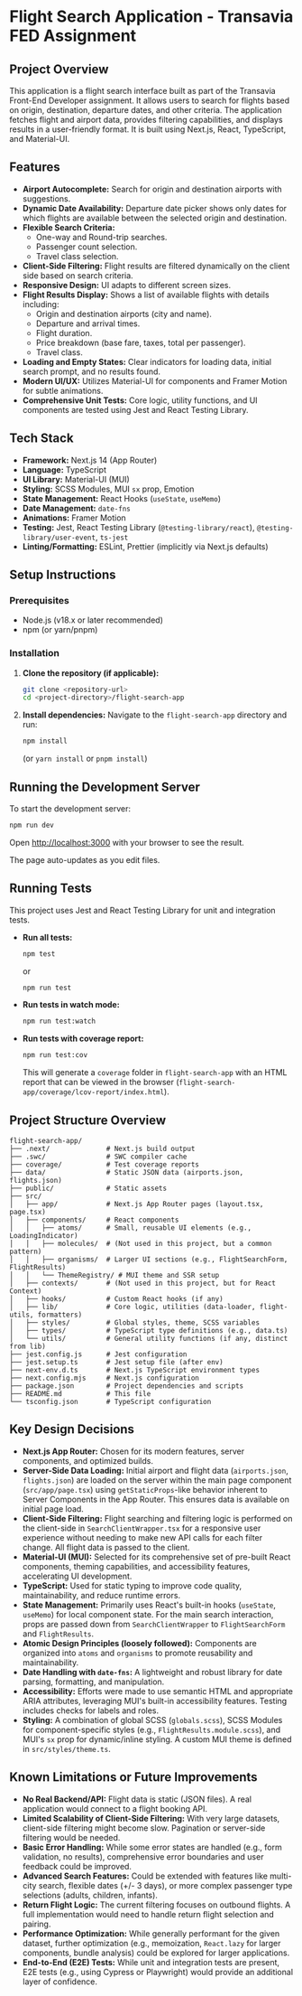 # Flight Search Application - Transavia FED Assignment

## Project Overview

This application is a flight search interface built as part of the Transavia Front-End Developer assignment. It allows users to search for flights based on origin, destination, departure dates, and other criteria. The application fetches flight and airport data, provides filtering capabilities, and displays results in a user-friendly format. It is built using Next.js, React, TypeScript, and Material-UI.

## Features

- **Airport Autocomplete:** Search for origin and destination airports with suggestions.
- **Dynamic Date Availability:** Departure date picker shows only dates for which flights are available between the selected origin and destination.
- **Flexible Search Criteria:**
  - One-way and Round-trip searches.
  - Passenger count selection.
  - Travel class selection.
- **Client-Side Filtering:** Flight results are filtered dynamically on the client side based on search criteria.
- **Responsive Design:** UI adapts to different screen sizes.
- **Flight Results Display:** Shows a list of available flights with details including:
  - Origin and destination airports (city and name).
  - Departure and arrival times.
  - Flight duration.
  - Price breakdown (base fare, taxes, total per passenger).
  - Travel class.
- **Loading and Empty States:** Clear indicators for loading data, initial search prompt, and no results found.
- **Modern UI/UX:** Utilizes Material-UI for components and Framer Motion for subtle animations.
- **Comprehensive Unit Tests:** Core logic, utility functions, and UI components are tested using Jest and React Testing Library.

## Tech Stack

- **Framework:** Next.js 14 (App Router)
- **Language:** TypeScript
- **UI Library:** Material-UI (MUI)
- **Styling:** SCSS Modules, MUI `sx` prop, Emotion
- **State Management:** React Hooks (`useState`, `useMemo`)
- **Date Management:** `date-fns`
- **Animations:** Framer Motion
- **Testing:** Jest, React Testing Library (`@testing-library/react`), `@testing-library/user-event`, `ts-jest`
- **Linting/Formatting:** ESLint, Prettier (implicitly via Next.js defaults)

## Setup Instructions

### Prerequisites

- Node.js (v18.x or later recommended)
- npm (or yarn/pnpm)

### Installation

1.  **Clone the repository (if applicable):**

    ```bash
    git clone <repository-url>
    cd <project-directory>/flight-search-app
    ```

2.  **Install dependencies:**
    Navigate to the `flight-search-app` directory and run:
    ```bash
    npm install
    ```
    (or `yarn install` or `pnpm install`)

## Running the Development Server

To start the development server:

```bash
npm run dev
```

Open [http://localhost:3000](http://localhost:3000) with your browser to see the result.

The page auto-updates as you edit files.

## Running Tests

This project uses Jest and React Testing Library for unit and integration tests.

- **Run all tests:**

  ```bash
  npm test
  ```

  or

  ```bash
  npm run test
  ```

- **Run tests in watch mode:**

  ```bash
  npm run test:watch
  ```

- **Run tests with coverage report:**
  ```bash
  npm run test:cov
  ```
  This will generate a `coverage` folder in `flight-search-app` with an HTML report that can be viewed in the browser (`flight-search-app/coverage/lcov-report/index.html`).

## Project Structure Overview

```
flight-search-app/
├── .next/              # Next.js build output
├── .swc/               # SWC compiler cache
├── coverage/           # Test coverage reports
├── data/               # Static JSON data (airports.json, flights.json)
├── public/             # Static assets
├── src/
│   ├── app/            # Next.js App Router pages (layout.tsx, page.tsx)
│   ├── components/     # React components
│   │   ├── atoms/      # Small, reusable UI elements (e.g., LoadingIndicator)
│   │   ├── molecules/  # (Not used in this project, but a common pattern)
│   │   ├── organisms/  # Larger UI sections (e.g., FlightSearchForm, FlightResults)
│   │   └── ThemeRegistry/ # MUI theme and SSR setup
│   ├── contexts/       # (Not used in this project, but for React Context)
│   ├── hooks/          # Custom React hooks (if any)
│   ├── lib/            # Core logic, utilities (data-loader, flight-utils, formatters)
│   ├── styles/         # Global styles, theme, SCSS variables
│   ├── types/          # TypeScript type definitions (e.g., data.ts)
│   └── utils/          # General utility functions (if any, distinct from lib)
├── jest.config.js      # Jest configuration
├── jest.setup.ts       # Jest setup file (after env)
├── next-env.d.ts       # Next.js TypeScript environment types
├── next.config.mjs     # Next.js configuration
├── package.json        # Project dependencies and scripts
├── README.md           # This file
└── tsconfig.json       # TypeScript configuration
```

## Key Design Decisions

- **Next.js App Router:** Chosen for its modern features, server components, and optimized builds.
- **Server-Side Data Loading:** Initial airport and flight data (`airports.json`, `flights.json`) are loaded on the server within the main page component (`src/app/page.tsx`) using `getStaticProps`-like behavior inherent to Server Components in the App Router. This ensures data is available on initial page load.
- **Client-Side Filtering:** Flight searching and filtering logic is performed on the client-side in `SearchClientWrapper.tsx` for a responsive user experience without needing to make new API calls for each filter change. All flight data is passed to the client.
- **Material-UI (MUI):** Selected for its comprehensive set of pre-built React components, theming capabilities, and accessibility features, accelerating UI development.
- **TypeScript:** Used for static typing to improve code quality, maintainability, and reduce runtime errors.
- **State Management:** Primarily uses React's built-in hooks (`useState`, `useMemo`) for local component state. For the main search interaction, props are passed down from `SearchClientWrapper` to `FlightSearchForm` and `FlightResults`.
- **Atomic Design Principles (loosely followed):** Components are organized into `atoms` and `organisms` to promote reusability and maintainability.
- **Date Handling with `date-fns`:** A lightweight and robust library for date parsing, formatting, and manipulation.
- **Accessibility:** Efforts were made to use semantic HTML and appropriate ARIA attributes, leveraging MUI's built-in accessibility features. Testing includes checks for labels and roles.
- **Styling:** A combination of global SCSS (`globals.scss`), SCSS Modules for component-specific styles (e.g., `FlightResults.module.scss`), and MUI's `sx` prop for dynamic/inline styling. A custom MUI theme is defined in `src/styles/theme.ts`.

## Known Limitations or Future Improvements

- **No Real Backend/API:** Flight data is static (JSON files). A real application would connect to a flight booking API.
- **Limited Scalability of Client-Side Filtering:** With very large datasets, client-side filtering might become slow. Pagination or server-side filtering would be needed.
- **Basic Error Handling:** While some error states are handled (e.g., form validation, no results), comprehensive error boundaries and user feedback could be improved.
- **Advanced Search Features:** Could be extended with features like multi-city search, flexible dates (+/- 3 days), or more complex passenger type selections (adults, children, infants).
- **Return Flight Logic:** The current filtering focuses on outbound flights. A full implementation would need to handle return flight selection and pairing.
- **Performance Optimization:** While generally performant for the given dataset, further optimization (e.g., memoization, `React.lazy` for larger components, bundle analysis) could be explored for larger applications.
- **End-to-End (E2E) Tests:** While unit and integration tests are present, E2E tests (e.g., using Cypress or Playwright) would provide an additional layer of confidence.
